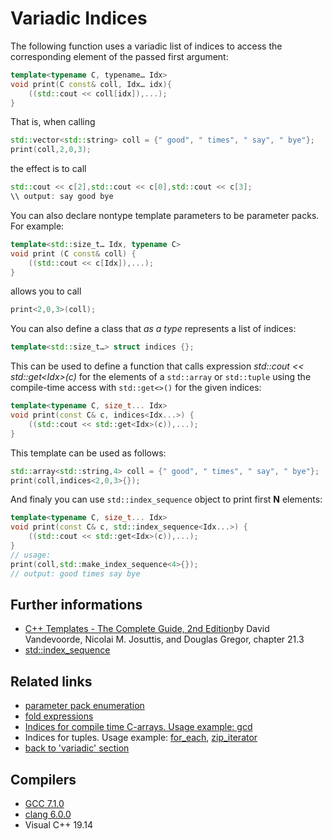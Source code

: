 # Variadic Indices
The following function uses a variadic list of indices to access the corresponding element of the passed first argument:
```cpp
template<typename C, typename… Idx>
void print(C const& coll, Idx… idx){
    ((std::cout << coll[idx]),...);
}
```
That is, when calling
```cpp
std::vector<std::string> coll = {" good", " times", " say", " bye"};
print(coll,2,0,3);
```
the effect is to call
```cpp
std::cout << c[2],std::cout << c[0],std::cout << c[3];
\\ output: say good bye
```
You can also declare nontype template parameters to be parameter packs. For example:
```cpp
template<std::size_t… Idx, typename C>
void print (C const& coll) {
    ((std::cout << c[Idx]),...);
}
```
allows you to call
```cpp
print<2,0,3>(coll);
```
You can also define a class that _as a type_ represents a list of indices:
```cpp
template<std::size_t…> struct indices {};
```
This can be used to define a function that calls expression _std\::cout << std\::get\<Idx\>(c)_ for the elements of a `std::array` or `std::tuple` using the compile-time access with `std::get<>()` for the given indices:
```cpp
template<typename C, size_t... Idx>
void print(const C& c, indices<Idx...>) {
    ((std::cout << std::get<Idx>(c)),...);
}
```
This template can be used as follows:
```cpp
std::array<std::string,4> coll = {" good", " times", " say", " bye"};
print(coll,indices<2,0,3>{});
```
And finaly you can use `std::index_sequence` object to print first __N__ elements:
```cpp
template<typename C, size_t... Idx>
void print(const C& c, std::index_sequence<Idx...>) {
    ((std::cout << std::get<Idx>(c)),...);
}
// usage:
print(coll,std::make_index_sequence<4>{});
// output: good times say bye
```

## Further informations
* [C++ Templates - The Complete Guide, 2nd Edition](http://www.tmplbook.com/)by David Vandevoorde, Nicolai M. Josuttis, and Douglas Gregor, chapter 21.3
* [std::index_sequence](https://en.cppreference.com/w/cpp/utility/integer_sequence) 
## Related links
* [parameter pack enumeration](../enumeration#enumeration-of-elements-in-the--expression)
* [fold expressions](../fold_expressions)
* [Indices for compile time C-arrays. Usage example: gcd](../../constexpr/greatest_common_divisor)
* Indices for tuples. Usage example: [for_each](../../tuple/for-each), [zip_iterator](https://github.com/nikolaAV/skeleton/tree/master/algorithm/zip_iterator)
* [back to 'variadic' section](../)
## Compilers
* [GCC 7.1.0](https://wandbox.org/)
* [clang 6.0.0](https://wandbox.org/)
* Visual C++ 19.14 
